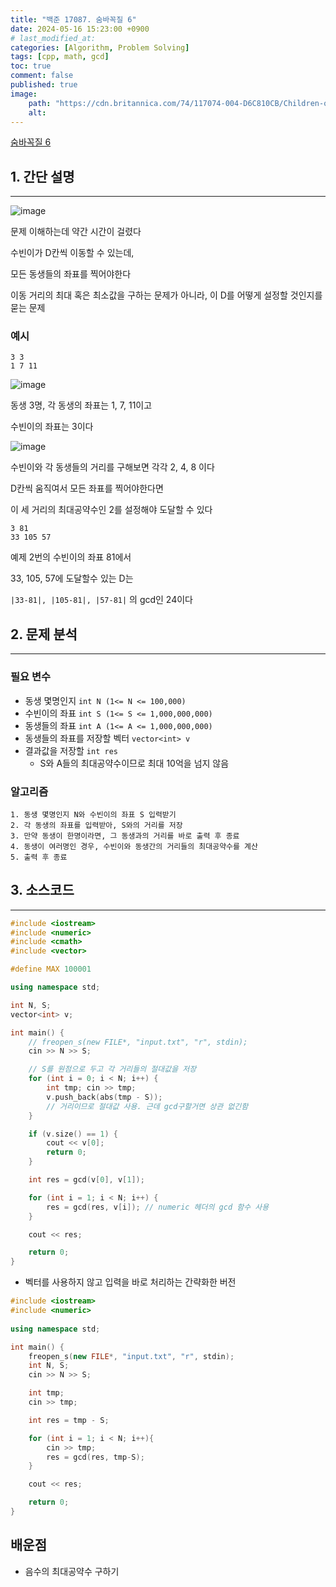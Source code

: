 ```yaml
---
title: "백준 17087. 숨바꼭질 6"
date: 2024-05-16 15:23:00 +0900
# last_modified_at: 
categories: [Algorithm, Problem Solving] 
tags: [cpp, math, gcd] 
toc: true
comment: false
published: true
image:
    path: "https://cdn.britannica.com/74/117074-004-D6C810CB/Children-oil-tinplate-Friedrich-Eduard-Meyerheim.jpg"
    alt: 
---
```


[숨바꼭질 6](https://www.acmicpc.net/problem/17087) 

## 1. 간단 설명
---

![image](https://github.com/jinhg0214/jinhg0214.github.io/assets/70011316/bf9c3498-1ee1-459a-a7f1-c27f1d8a166c)

문제 이해하는데 약간 시간이 걸렸다

수빈이가 D칸씩 이동할 수 있는데,

모든 동생들의 좌표를 찍어야한다

이동 거리의 최대 혹은 최소값을 구하는 문제가 아니라, 이 D를 어떻게 설정할 것인지를 묻는 문제

### 예시

```
3 3
1 7 11
```

![image](https://github.com/jinhg0214/jinhg0214.github.io/assets/70011316/a30cb2ba-2115-49b3-b492-ddfab5077048)

동생 3명, 각 동생의 좌표는 1, 7, 11이고

수빈이의 좌표는 3이다 

![image](https://github.com/jinhg0214/jinhg0214.github.io/assets/70011316/a951a984-23a0-464e-b642-fddca9a3a0c2)

수빈이와 각 동생들의 거리를 구해보면 각각 2, 4, 8 이다

D칸씩 움직여서 모든 좌표를 찍어야한다면

이 세 거리의 최대공약수인 2를 설정해야 도달할 수 있다

```
3 81
33 105 57
```
예제 2번의 수빈이의 좌표 81에서

33, 105, 57에 도달할수 있는 D는

`|33-81|, |105-81|, |57-81|` 의 gcd인 24이다

## 2. 문제 분석
---
### 필요 변수
- 동생 몇명인지 `int N (1<= N <= 100,000)`
- 수빈이의 좌표 `int S (1<= S <= 1,000,000,000)`
- 동생들의 좌표 `int A (1<= A <= 1,000,000,000)`
- 동생들의 좌표를 저장할 벡터 `vector<int> v`
- 결과값을 저장할 `int res` 
	- S와 A들의 최대공약수이므로 최대 10억을 넘지 않음

### 알고리즘
```
1. 동생 몇명인지 N와 수빈이의 좌표 S 입력받기 
2. 각 동생의 좌표를 입력받아, S와의 거리를 저장
3. 만약 동생이 한명이라면, 그 동생과의 거리를 바로 출력 후 종료
4. 동생이 여러명인 경우, 수빈이와 동생간의 거리들의 최대공약수를 계산
5. 출력 후 종료
```

## 3. 소스코드
---

```cpp
#include <iostream>
#include <numeric>
#include <cmath>
#include <vector>

#define MAX 100001

using namespace std;

int N, S;
vector<int> v;

int main() {
	// freopen_s(new FILE*, "input.txt", "r", stdin);
	cin >> N >> S;

	// S를 원점으로 두고 각 거리들의 절대값을 저장
	for (int i = 0; i < N; i++) {
		int tmp; cin >> tmp;
		v.push_back(abs(tmp - S)); 
		// 거리이므로 절대값 사용. 근데 gcd구할거면 상관 없긴함
	}

	if (v.size() == 1) {
		cout << v[0];
		return 0;
	}

	int res = gcd(v[0], v[1]);

	for (int i = 1; i < N; i++) {
		res = gcd(res, v[i]); // numeric 헤더의 gcd 함수 사용
	}

	cout << res;

	return 0;
}
```

- 벡터를 사용하지 않고 입력을 바로 처리하는 간략화한 버전

```cpp
#include <iostream>
#include <numeric>
 
using namespace std;

int main() {
	freopen_s(new FILE*, "input.txt", "r", stdin);
	int N, S;
	cin >> N >> S;

	int tmp;
	cin >> tmp;

	int res = tmp - S;

	for (int i = 1; i < N; i++){
		cin >> tmp;
		res = gcd(res, tmp-S);
	}

	cout << res;

	return 0;
}
```

## 배운점
- 음수의 최대공약수 구하기
